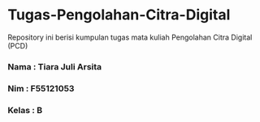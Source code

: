 # Tugas-Pengolahan-Citra-Digital
Repository ini berisi kumpulan tugas mata kuliah Pengolahan Citra Digital (PCD)

<h3>Nama   : Tiara Juli Arsita</h3>
<h3>Nim    : F55121053</h3>
<h3>Kelas  : B</h3>
